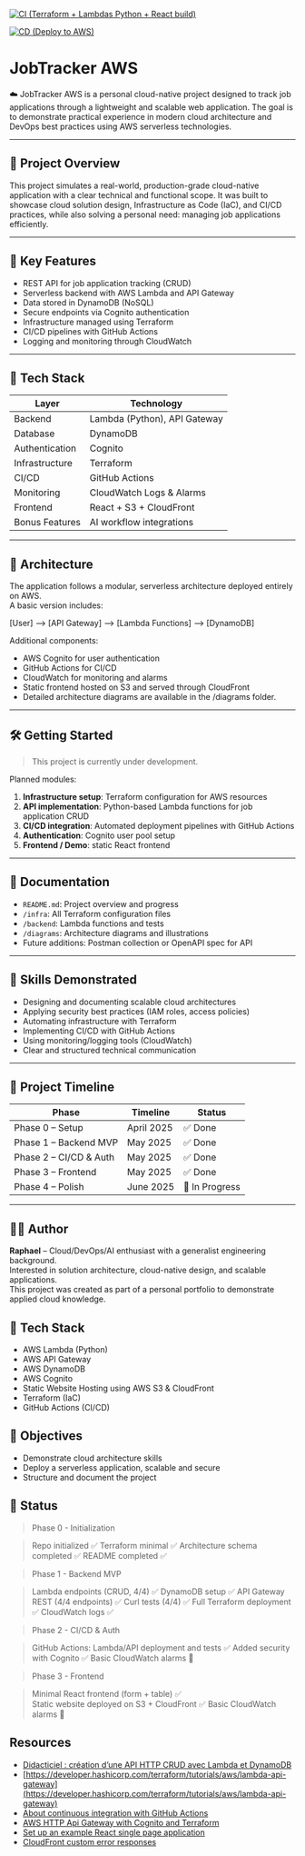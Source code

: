 [![CI (Terraform + Lambdas Python + React build)](https://github.com/Rapha2000/job-tracker-aws/actions/workflows/ci.yml/badge.svg?branch=main)](https://github.com/Rapha2000/job-tracker-aws/actions/workflows/ci.yml)

[![CD (Deploy to AWS)](https://github.com/Rapha2000/job-tracker-aws/actions/workflows/cd.yml/badge.svg?branch=main)](https://github.com/Rapha2000/job-tracker-aws/actions/workflows/cd.yml)

# JobTracker AWS

☁️ JobTracker AWS is a personal cloud-native project designed to track job applications through a lightweight and scalable web application. The goal is to demonstrate practical experience in modern cloud architecture and DevOps best practices using AWS serverless technologies.

---

## 🚀 Project Overview

This project simulates a real-world, production-grade cloud-native application with a clear technical and functional scope. It was built to showcase cloud solution design, Infrastructure as Code (IaC), and CI/CD practices, while also solving a personal need: managing job applications efficiently.

---

## 📌 Key Features

- REST API for job application tracking (CRUD)
- Serverless backend with AWS Lambda and API Gateway
- Data stored in DynamoDB (NoSQL)
- Secure endpoints via Cognito authentication
- Infrastructure managed using Terraform
- CI/CD pipelines with GitHub Actions
- Logging and monitoring through CloudWatch

---

## 🔧 Tech Stack

| Layer            | Technology        |
|------------------|-------------------|
| Backend          | Lambda (Python), API Gateway |
| Database         | DynamoDB                     |
| Authentication   | Cognito                      |
| Infrastructure   | Terraform                    |
| CI/CD            | GitHub Actions               |
| Monitoring       | CloudWatch Logs & Alarms     |
| Frontend         | React + S3 + CloudFront      |
| Bonus Features   | AI workflow integrations     |

---

## 📐 Architecture

The application follows a modular, serverless architecture deployed entirely on AWS.  
A basic version includes:

[User] --> [API Gateway] --> [Lambda Functions] --> [DynamoDB]

Additional components:

- AWS Cognito for user authentication
- GitHub Actions for CI/CD
- CloudWatch for monitoring and alarms
- Static frontend hosted on S3 and served through CloudFront
- Detailed architecture diagrams are available in the /diagrams folder.

---

## 🛠️ Getting Started

> This project is currently under development.

Planned modules:

1. **Infrastructure setup**: Terraform configuration for AWS resources
2. **API implementation**: Python-based Lambda functions for job application CRUD
3. **CI/CD integration**: Automated deployment pipelines with GitHub Actions
4. **Authentication**: Cognito user pool setup
5. **Frontend / Demo**: static React frontend

---

## 📄 Documentation

- `README.md`: Project overview and progress
- `/infra`: All Terraform configuration files
- `/backend`: Lambda functions and tests
- `/diagrams`: Architecture diagrams and illustrations
- Future additions: Postman collection or OpenAPI spec for API

---

## 🧠 Skills Demonstrated

- Designing and documenting scalable cloud architectures
- Applying security best practices (IAM roles, access policies)
- Automating infrastructure with Terraform
- Implementing CI/CD with GitHub Actions
- Using monitoring/logging tools (CloudWatch)
- Clear and structured technical communication

---

## 📆 Project Timeline

| Phase                 | Timeline        | Status         |
|-----------------------|-----------------|----------------|
| Phase 0 – Setup       | April 2025      | ✅ Done        |
| Phase 1 – Backend MVP | May 2025        | ✅ Done        |
| Phase 2 – CI/CD & Auth| May 2025        | ✅ Done        |
| Phase 3 – Frontend    | May 2025        | ✅ Done        |
| Phase 4 – Polish      | June 2025       | 🚧 In Progress |

---

## 🙋‍♂️ Author

**Raphael** – Cloud/DevOps/AI enthusiast with a generalist engineering background.  
Interested in solution architecture, cloud-native design, and scalable applications.  
This project was created as part of a personal portfolio to demonstrate applied cloud knowledge.


## 🔧 Tech Stack

- AWS Lambda (Python)
- AWS API Gateway
- AWS DynamoDB
- AWS Cognito
- Static Website Hosting using AWS S3 & CloudFront
- Terraform (IaC)
- GitHub Actions (CI/CD)

## 🎯 Objectives

- Demonstrate cloud architecture skills
- Deploy a serverless application, scalable and secure
- Structure and document the project 

## 🚧 Status

> Phase 0 - Initialization

> Repo initialized ✅
> Terraform minimal ✅
> Architecture schema completed ✅ 
> README completed ✅

> Phase 1 - Backend MVP

> Lambda endpoints (CRUD, 4/4) ✅ 
> DynamoDB setup ✅
> API Gateway REST (4/4 endpoints) ✅
> Curl tests (4/4) ✅ 
> Full Terraform deployment ✅
> CloudWatch logs ✅

> Phase 2 - CI/CD & Auth

> GitHub Actions: Lambda/API deployment and tests ✅ 
> Added security with Cognito ✅ 
> Basic CloudWatch alarms 🔲

> Phase 3 - Frontend

> Minimal React frontend (form + table) ✅  
> Static website deployed on S3 + CloudFront ✅ 
> Basic CloudWatch alarms 🔲 

## Resources

- [Didacticiel : création d’une API HTTP CRUD avec Lambda et DynamoDB](https://docs.aws.amazon.com/fr_fr/apigateway/latest/developerguide/http-api-dynamo-db.html#http-api-dynamo-db-create-function)
- [https://developer.hashicorp.com/terraform/tutorials/aws/lambda-api-gateway](https://developer.hashicorp.com/terraform/tutorials/aws/lambda-api-gateway)
- [About continuous integration with GitHub Actions](https://docs.github.com/en/actions/about-github-actions/about-continuous-integration-with-github-actions)
- [AWS HTTP Api Gateway with Cognito and Terraform](https://andrewtarry.com/posts/aws-http-gateway-with-cognito-and-terraform/)
- [Set up an example React single page application](https://docs.aws.amazon.com/cognito/latest/developerguide/getting-started-user-pools-application-other-options.html)
- [CloudFront custom error responses](https://medium.com/@codenova/deploy-a-react-application-on-aws-with-cloudfront-and-s3-6e65333d4610)

